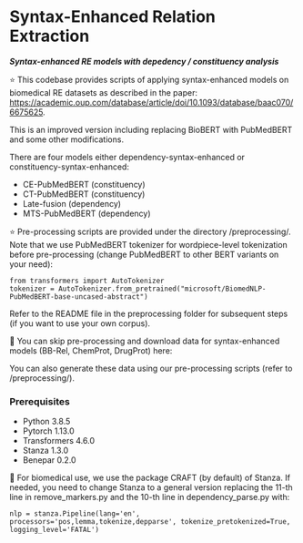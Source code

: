 # Syntax-Enhanced Relation Extraction

***Syntax-enhanced RE models with depedency / constituency analysis***

:star: This codebase provides scripts of applying syntax-enhanced models on biomedical RE datasets as described in the paper:
https://academic.oup.com/database/article/doi/10.1093/database/baac070/6675625. 

This is an improved version including replacing BioBERT with PubMedBERT and some other modifications.

There are four models either dependency-syntax-enhanced or constituency-syntax-enhanced:
- CE-PubMedBERT (constituency)
- CT-PubMedBERT (constituency)
- Late-fusion (dependency)
- MTS-PubMedBERT (dependency)

:star: Pre-processing scripts are provided under the directory /preprocessing/. Note that we use PubMedBERT tokenizer for wordpiece-level tokenization before pre-processing (change PubMedBERT to other BERT variants on your need):
```
from transformers import AutoTokenizer
tokenizer = AutoTokenizer.from_pretrained("microsoft/BiomedNLP-PubMedBERT-base-uncased-abstract")
```
Refer to the README file in the preprocessing folder for subsequent steps (if you want to use your own corpus).

🔨 You can skip pre-processing and download data for syntax-enhanced models (BB-Rel, ChemProt, DrugProt) here:

You can also generate these data using our pre-processing scripts (refer to /preprocessing/).

### Prerequisites

- Python 3.8.5
- Pytorch 1.13.0
- Transformers 4.6.0
- Stanza 1.3.0 
- Benepar 0.2.0

🔨 For biomedical use, we use the package CRAFT (by default) of Stanza. If needed, you need to change Stanza to a general version replacing the 11-th line in remove_markers.py and the 10-th line in dependency_parse.py with:
```
nlp = stanza.Pipeline(lang='en', processors='pos,lemma,tokenize,depparse', tokenize_pretokenized=True, logging_level='FATAL')
```

